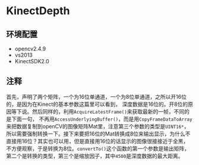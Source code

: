 # KinectDepth
## 环境配置
* opencv2.4.9
* vs2013
* KinectSDK2.0
## 注释
首先，声明了两个矩阵，一个为16位单通道，一个为8位单通道，之所以开16位的，是因为在Kinect的基本参数这篇里可以看到，
深度数据是16位的。开8位的原因等下说。然后同样的，利用`AcquireLatestFrame()`来获取最新的一帧，不同的是下面一句，
不再用`AccessUnderlyingBuffer()`，而是用`CopyFrameDataToArray`来把数据复制到openCV的图像矩阵Mat里，注意第三个参数的类型是`UINT16*`，
所以需要强制转换一下。接下来要把16位的Mat转换成8位来输出显示，为什么不直接用16位？其实也可以用，但是直接用16位的话显示的图像很接接近于全黑，
不方便观察，于是转换为8位。`convertTo()`这个函数的第一个参数是输出矩阵，第二个是转换的类型，第三个是缩放因子，其中`4500`是深度数据的最大距离。
